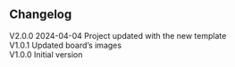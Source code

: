 ## Changelog  
V2.0.0 2024-04-04 Project updated with the new template  
V1.0.1 Updated board’s images  
V1.0.0 Initial version  
